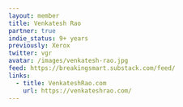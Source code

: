 ```yaml
---
layout: member
title: Venkatesh Rao
partner: true
indie_status: 9+ years
previously: Xerox
twitter: vgr
avatar: /images/venkatesh-rao.jpg
feed: https://breakingsmart.substack.com/feed/
links:
  - title: VenkateshRao.com
    url: https://venkateshrao.com/
---
```


